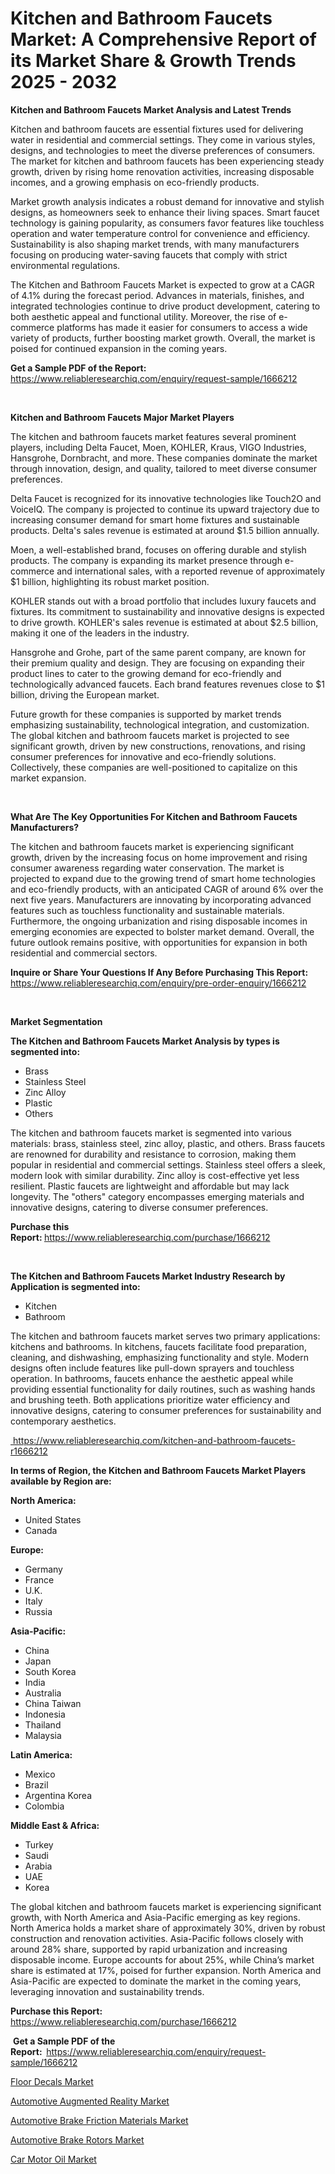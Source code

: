 <p><h1>Kitchen and Bathroom Faucets Market: A Comprehensive Report of its Market Share & Growth Trends 2025 - 2032</h1></p><p><strong>Kitchen and Bathroom Faucets Market Analysis and Latest Trends</strong></p>
<p><p>Kitchen and bathroom faucets are essential fixtures used for delivering water in residential and commercial settings. They come in various styles, designs, and technologies to meet the diverse preferences of consumers. The market for kitchen and bathroom faucets has been experiencing steady growth, driven by rising home renovation activities, increasing disposable incomes, and a growing emphasis on eco-friendly products. </p><p>Market growth analysis indicates a robust demand for innovative and stylish designs, as homeowners seek to enhance their living spaces. Smart faucet technology is gaining popularity, as consumers favor features like touchless operation and water temperature control for convenience and efficiency. Sustainability is also shaping market trends, with many manufacturers focusing on producing water-saving faucets that comply with strict environmental regulations.</p><p>The Kitchen and Bathroom Faucets Market is expected to grow at a CAGR of 4.1% during the forecast period. Advances in materials, finishes, and integrated technologies continue to drive product development, catering to both aesthetic appeal and functional utility. Moreover, the rise of e-commerce platforms has made it easier for consumers to access a wide variety of products, further boosting market growth. Overall, the market is poised for continued expansion in the coming years.</p></p>
<p><strong>Get a Sample PDF of the Report:&nbsp;</strong> <a href="https://www.reliableresearchiq.com/enquiry/request-sample/1666212?utm_campaign=2173&utm_medium=2&utm_source=Github&utm_content=ia&utm_term=06022025&utm_id=kitchen-and-bathroom-faucets">https://www.reliableresearchiq.com/enquiry/request-sample/1666212</a></p>
<p>&nbsp;</p>
<p><strong>Kitchen and Bathroom Faucets Major Market Players</strong></p>
<p><p>The kitchen and bathroom faucets market features several prominent players, including Delta Faucet, Moen, KOHLER, Kraus, VIGO Industries, Hansgrohe, Dornbracht, and more. These companies dominate the market through innovation, design, and quality, tailored to meet diverse consumer preferences.</p><p>Delta Faucet is recognized for its innovative technologies like Touch2O and VoiceIQ. The company is projected to continue its upward trajectory due to increasing consumer demand for smart home fixtures and sustainable products. Delta's sales revenue is estimated at around $1.5 billion annually.</p><p>Moen, a well-established brand, focuses on offering durable and stylish products. The company is expanding its market presence through e-commerce and international sales, with a reported revenue of approximately $1 billion, highlighting its robust market position.</p><p>KOHLER stands out with a broad portfolio that includes luxury faucets and fixtures. Its commitment to sustainability and innovative designs is expected to drive growth. KOHLER's sales revenue is estimated at about $2.5 billion, making it one of the leaders in the industry.</p><p>Hansgrohe and Grohe, part of the same parent company, are known for their premium quality and design. They are focusing on expanding their product lines to cater to the growing demand for eco-friendly and technologically advanced faucets. Each brand features revenues close to $1 billion, driving the European market.</p><p>Future growth for these companies is supported by market trends emphasizing sustainability, technological integration, and customization. The global kitchen and bathroom faucets market is projected to see significant growth, driven by new constructions, renovations, and rising consumer preferences for innovative and eco-friendly solutions. Collectively, these companies are well-positioned to capitalize on this market expansion.</p></p>
<p>&nbsp;</p>
<p><strong>What Are The Key Opportunities For Kitchen and Bathroom Faucets Manufacturers?</strong></p>
<p><p>The kitchen and bathroom faucets market is experiencing significant growth, driven by the increasing focus on home improvement and rising consumer awareness regarding water conservation. The market is projected to expand due to the growing trend of smart home technologies and eco-friendly products, with an anticipated CAGR of around 6% over the next five years. Manufacturers are innovating by incorporating advanced features such as touchless functionality and sustainable materials. Furthermore, the ongoing urbanization and rising disposable incomes in emerging economies are expected to bolster market demand. Overall, the future outlook remains positive, with opportunities for expansion in both residential and commercial sectors.</p></p>
<p><strong>Inquire or Share Your Questions If Any Before Purchasing This Report:</strong> <a href="https://www.reliableresearchiq.com/enquiry/pre-order-enquiry/1666212?utm_campaign=2173&utm_medium=2&utm_source=Github&utm_content=ia&utm_term=06022025&utm_id=kitchen-and-bathroom-faucets">https://www.reliableresearchiq.com/enquiry/pre-order-enquiry/1666212</a></p>
<p>&nbsp;</p>
<p><strong>Market Segmentation</strong></p>
<p><strong>The Kitchen and Bathroom Faucets Market Analysis by types is segmented into:</strong></p>
<p><ul><li>Brass</li><li>Stainless Steel</li><li>Zinc Alloy</li><li>Plastic</li><li>Others</li></ul></p>
<p><p>The kitchen and bathroom faucets market is segmented into various materials: brass, stainless steel, zinc alloy, plastic, and others. Brass faucets are renowned for durability and resistance to corrosion, making them popular in residential and commercial settings. Stainless steel offers a sleek, modern look with similar durability. Zinc alloy is cost-effective yet less resilient. Plastic faucets are lightweight and affordable but may lack longevity. The "others" category encompasses emerging materials and innovative designs, catering to diverse consumer preferences.</p></p>
<p><strong>Purchase this Report:&nbsp;</strong><a href="https://www.reliableresearchiq.com/purchase/1666212?utm_campaign=2173&utm_medium=2&utm_source=Github&utm_content=ia&utm_term=06022025&utm_id=kitchen-and-bathroom-faucets">https://www.reliableresearchiq.com/purchase/1666212</a></p>
<p>&nbsp;</p>
<p><strong>The Kitchen and Bathroom Faucets Market Industry Research by Application is segmented into:</strong></p>
<p><ul><li>Kitchen</li><li>Bathroom</li></ul></p>
<p><p>The kitchen and bathroom faucets market serves two primary applications: kitchens and bathrooms. In kitchens, faucets facilitate food preparation, cleaning, and dishwashing, emphasizing functionality and style. Modern designs often include features like pull-down sprayers and touchless operation. In bathrooms, faucets enhance the aesthetic appeal while providing essential functionality for daily routines, such as washing hands and brushing teeth. Both applications prioritize water efficiency and innovative designs, catering to consumer preferences for sustainability and contemporary aesthetics.</p></p>
<p><a href="https://www.reliableresearchiq.com/kitchen-and-bathroom-faucets-r1666212?utm_campaign=2173&utm_medium=2&utm_source=Github&utm_content=ia&utm_term=06022025&utm_id=kitchen-and-bathroom-faucets">&nbsp;https://www.reliableresearchiq.com/kitchen-and-bathroom-faucets-r1666212</a></p>
<p><strong>In terms of Region, the Kitchen and Bathroom Faucets Market Players available by Region are:</strong></p>
<p>
    <p> <strong> North America: </strong>
        <ul>
            <li>United States</li>
            <li>Canada</li>
        </ul>
        </p> 
    <p> <strong> Europe: </strong>
        <ul>
            <li>Germany</li>
            <li>France</li>
            <li>U.K.</li>
            <li>Italy</li>
            <li>Russia</li>
        </ul>
        </p> 
    <p> <strong> Asia-Pacific: </strong>
        <ul>
            <li>China</li>
            <li>Japan</li>
            <li>South Korea</li>
            <li>India</li>
            <li>Australia</li>
            <li>China Taiwan</li>
            <li>Indonesia</li>
            <li>Thailand</li>
            <li>Malaysia</li>
        </ul>
        </p> 
    <p> <strong> Latin America: </strong>
        <ul>
            <li>Mexico</li>
            <li>Brazil</li>
            <li>Argentina Korea</li>
            <li>Colombia</li>
        </ul>
        </p> 
    <p> <strong> Middle East & Africa: </strong>
        <ul>
            <li>Turkey</li>
            <li>Saudi</li>
            <li>Arabia</li>
            <li>UAE</li>
            <li>Korea</li>
        </ul>
    </p>
    </p>
<p><p>The global kitchen and bathroom faucets market is experiencing significant growth, with North America and Asia-Pacific emerging as key regions. North America holds a market share of approximately 30%, driven by robust construction and renovation activities. Asia-Pacific follows closely with around 28% share, supported by rapid urbanization and increasing disposable income. Europe accounts for about 25%, while China’s market share is estimated at 17%, poised for further expansion. North America and Asia-Pacific are expected to dominate the market in the coming years, leveraging innovation and sustainability trends.</p></p>
<p><strong>Purchase this Report: </strong><a href="https://www.reliableresearchiq.com/purchase/1666212?utm_campaign=2173&utm_medium=2&utm_source=Github&utm_content=ia&utm_term=06022025&utm_id=kitchen-and-bathroom-faucets">https://www.reliableresearchiq.com/purchase/1666212</a></p>
<p>&nbsp;<strong>Get a Sample PDF of the Report:&nbsp;&nbsp;</strong><a href="https://www.reliableresearchiq.com/enquiry/request-sample/1666212?utm_campaign=2173&utm_medium=2&utm_source=Github&utm_content=ia&utm_term=06022025&utm_id=kitchen-and-bathroom-faucets">https://www.reliableresearchiq.com/enquiry/request-sample/1666212</a></p>
<p><strong></strong></p>
<p><p><a href="https://github.com/seanmcma708/Market-Research-Report-List-1/blob/main/floor-decals-market.md?utm_campaign=2173&utm_medium=2&utm_source=Github&utm_content=ia&utm_term=06022025&utm_id=kitchen-and-bathroom-faucets">Floor Decals Market</a></p><p><a href="https://www.linkedin.com/pulse/future-automotive-augmented-reality-market-size-trends-w3wee?utm_campaign=2173&utm_medium=2&utm_source=Github&utm_content=ia&utm_term=06022025&utm_id=kitchen-and-bathroom-faucets">Automotive Augmented Reality Market</a></p><p><a href="https://www.linkedin.com/pulse/comprehensive-analysis-global-automotive-brake-friction-materials-vzhsc?utm_campaign=2173&utm_medium=2&utm_source=Github&utm_content=ia&utm_term=06022025&utm_id=kitchen-and-bathroom-faucets">Automotive Brake Friction Materials Market</a></p><p><a href="https://www.linkedin.com/pulse/market-growth-automotive-brake-rotors-sector-2025-2032-emerging-hahec?utm_campaign=2173&utm_medium=2&utm_source=Github&utm_content=ia&utm_term=06022025&utm_id=kitchen-and-bathroom-faucets">Automotive Brake Rotors Market</a></p><p><a href="https://www.linkedin.com/pulse/swot-analysis-regional-outlook-deployment-revenue-forecasts-hmjwe?utm_campaign=2173&utm_medium=2&utm_source=Github&utm_content=ia&utm_term=06022025&utm_id=kitchen-and-bathroom-faucets">Car Motor Oil Market</a></p></p>